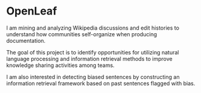 # OpenLeaf

I am mining and analyzing Wikipedia discussions and edit histories to understand how communities self-organize when producing documentation. 

The goal of this project is to identify opportunities for utilizing natural language processing and information retrieval methods to improve knowledge sharing activities among teams.

I am also interested in detecting biased sentences by constructing an information retrieval framework based on past sentences flagged with bias.
